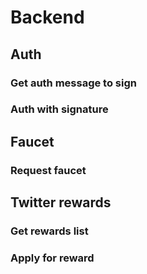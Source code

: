 # Backend
## Auth
### Get auth message to sign
### Auth with signature
## Faucet
### Request faucet
## Twitter rewards
### Get rewards list
### Apply for reward